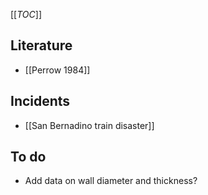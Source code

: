 [[_TOC_]]

## Literature
* [[Perrow 1984]]

## Incidents
* [[San Bernadino train disaster]]

## To do
* Add data on wall diameter and thickness?